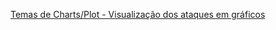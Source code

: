 [Temas de Charts/Plot - Visualização dos ataques em gráficos](https://www.amcharts.com/demos/?theme=dark)
